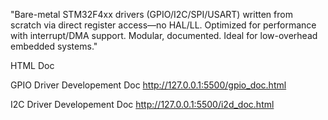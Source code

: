 "Bare-metal STM32F4xx drivers (GPIO/I2C/SPI/USART) written from scratch via direct register access—no HAL/LL. Optimized for performance with interrupt/DMA support. Modular, documented. Ideal for low-overhead embedded systems."

HTML Doc

GPIO Driver Developement Doc
http://127.0.0.1:5500/gpio_doc.html

I2C Driver Developement Doc
http://127.0.0.1:5500/i2d_doc.html
